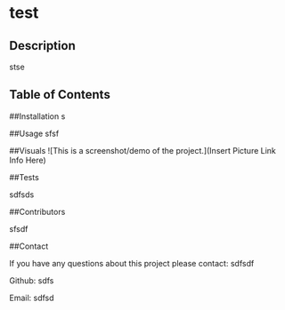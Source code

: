 # test 

## Description
  stse

## Table of Contents

  ##Installation
  s

  ##Usage
  sfsf

  ##Visuals
  ![This is a screenshot/demo of the project.](Insert Picture Link Info Here)

  ##Tests

  sdfsds

  ##Contributors

  sfsdf

  ##Contact

  If you have any questions about this project please contact: sdfsdf

  Github: sdfs

  Email: sdfsd

